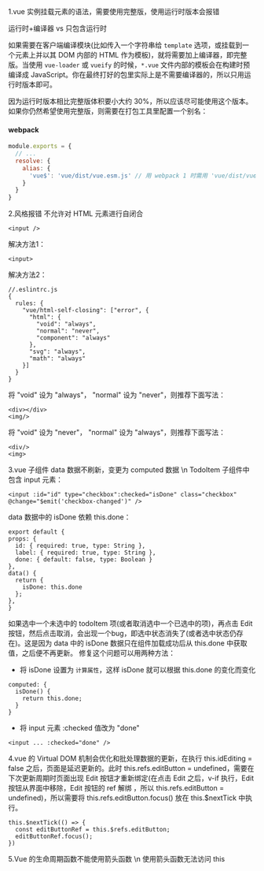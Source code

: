 1.vue 实例挂载元素的语法，需要使用完整版，使用运行时版本会报错

运行时+编译器 vs 只包含运行时

如果需要在客户端编译模块(比如传入一个字符串给 `template` 选项，或挂载到一个元素上并以其 DOM 内部的 HTML 作为模板)，就将需要加上编译器，即完整版。当使用 `vue-loader` 或 `vueify` 的时候，`*.vue` 文件内部的模板会在构建时预编译成 JavaScript。你在最终打好的包里实际上是不需要编译器的，所以只用运行时版本即可。

因为运行时版本相比完整版体积要小大约 30%，所以应该尽可能使用这个版本。如果你仍然希望使用完整版，则需要在打包工具里配置一个别名：

#### webpack

```javascript
module.exports = {
  // ...
  resolve: {
    alias: {
      'vue$': 'vue/dist/vue.esm.js' // 用 webpack 1 时需用 'vue/dist/vue.common.js'
    }
  }
}
```

2.风格报错
  不允许对 HTML 元素进行自闭合
  ```
  <input />
  ```
  解决方法1：
  ```
  <input>
  ```
  解决方法2：
  ```
  //.eslintrc.js
  {
    rules: {
      "vue/html-self-closing": ["error", {
        "html": {
          "void": "always",
          "normal": "never",
          "component": "always"
        },
        "svg": "always",
        "math": "always"
      }]
    }
  }
  ```
  将 "void" 设为 "always"， "normal" 设为 "never"，则推荐下面写法：
  ```
  <div></div>
  <img/>
  ```
  将 "void" 设为 "never"， "normal" 设为 "always"，则推荐下面写法：
  ```
  <div/>
  <img>
  ```

3.vue 子组件 data 数据不刷新，变更为 computed 数据 \n
  TodoItem 子组件中包含 input 元素：
  ```
  <input :id="id" type="checkbox":checked="isDone" class="checkbox" @change="$emit('checkbox-changed')" />
  ```
  data 数据中的 isDone 依赖 this.done：
  ```
  export default {
  props: {
    id: { required: true, type: String },
    label: { required: true, type: String },
    done: { default: false, type: Boolean }
  },
  data() {
    return {
      isDone: this.done
    };
  },
  }
  ```
  如果选中一个未选中的 todoItem 项(或者取消选中一个已选中的项)，再点击 Edit 按钮，然后点击取消，会出现一个bug，即选中状态消失了(或者选中状态仍存在)。这是因为 data 中的 isDone 数据只在组件加载成功后从 this.done 中获取值，之后便不再更新。
  修复这个问题可以用两种方法：
  - 将 isDone 设置为 `计算属性`，这样 isDone 就可以根据 this.done 的变化而变化
  ```
  computed: {
    isDone() {
      return this.done;
    }
  }
  ```
  - 将 input 元素 :checked 值改为 "done"
  ```
  <input ... :checked="done" />
  ```
4.vue 的 Virtual DOM 机制会优化和批处理数据的更新，在执行 this.idEditing = false 之后，页面是延迟更新的。此时 this.refs.editButton = undefined，需要在下次更新周期时页面出现 Edit 按钮才重新绑定(在点击 Edit 之后，v-if 执行，Edit 按钮从界面中移除，Edit 按钮的 ref 解绑 ，所以 this.refs.editButton = undefined)，所以需要将 this.refs.editButton.focus() 放在 this.$nextTick 中执行。
  ```
  this.$nextTick(() => {
    const editButtonRef = this.$refs.editButton;
    editButtonRef.focus();
  })
  ```
5.Vue 的生命周期函数不能使用箭头函数 \n
  使用箭头函数无法访问 this
